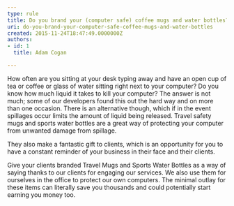 ```yaml
---
type: rule
title: Do you brand your (computer safe) coffee mugs and water bottles?
uri: do-you-brand-your-computer-safe-coffee-mugs-and-water-bottles
created: 2015-11-24T18:47:49.0000000Z
authors:
- id: 1
  title: Adam Cogan

---
```


How often are you sitting at your desk typing away and have an open cup of tea or coffee or glass of water sitting right next to your computer? Do you know how much liquid it takes to kill your computer? The answer is not much; some of our developers found this out the hard way and on more than one occasion. There is an alternative though, which if in the event spillages occur limits the amount of liquid being released. Travel safety mugs and sports water bottles are a great way of protecting your computer from unwanted damage from spillage. ​

They also make a fantastic gift to clients, which is an opportunity for you to have a constant reminder of your business in their face and their clients.
 
Give your clients branded Travel Mugs and Sports Water Bottles as a way of saying thanks to our clients for engaging our services. We also use them for ourselves in the office to protect our own computers. The minimal outlay for these items can literally save you thousands and could potentially start earning you money too.
